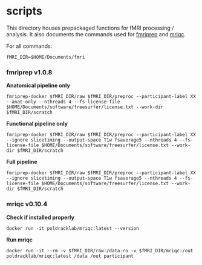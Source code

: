 # scripts
This directory houses prepackaged functions for fMRI processing / analysis. It also documents the commands used for [fmriprep](https://fmriprep.readthedocs.io/en/latest/) and [mriqc](https://mriqc.readthedocs.io/en/latest/index.html). 

For all commands:

`fMRI_DIR=$HOME/Documents/fmri`

### fmriprep v1.0.8
**Anatomical pipeline only**

`fmriprep-docker $fMRI_DIR/raw $fMRI_DIR/preproc --participant-label XX --anat-only --nthreads 4 --fs-license-file $HOME/Documents/software/freesurfer/license.txt --work-dir $fMRI_DIR/scratch`

**Functional pipeline only**

`fmriprep-docker $fMRI_DIR/raw $fMRI_DIR/preproc --participant-label XX --ignore slicetiming --output-space T1w fsaverage5 --nthreads 4 --fs-license-file $HOME/Documents/software/freesurfer/license.txt --work-dir $fMRI_DIR/scratch`

**Full pipeline**

`fmriprep-docker $fMRI_DIR/raw $fMRI_DIR/preproc --participant-label XX --ignore slicetiming --output-space T1w fsaverage5 --nthreads 4 --fs-license-file $HOME/Documents/software/freesurfer/license.txt --work-dir $fMRI_DIR/scratch`

### mriqc v0.10.4
**Check if installed properly**

`docker run -it poldracklab/mriqc:latest --version`

**Run mriqc**

`docker run -it --rm -v $fMRI_DIR/raw:/data:ro -v $fMRI_DIR/mriqc:/out poldracklab/mriqc:latest /data /out participant`
